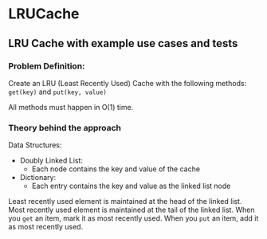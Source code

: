 # LRUCache

## LRU Cache with example use cases and tests

 ### Problem Definition:
 Create an LRU (Least Recently Used) Cache with the following methods:
 `get(key)` and `put(key, value)`

 All methods must happen in O(1) time.

 ### Theory behind the approach

 Data Structures:
 - Doubly Linked List:
     - Each node contains the key and value of the cache
 - Dictionary:
     - Each entry contains the key and value as the linked list node

 Least recently used element is maintained at the head of the linked list.
 Most recently used element is maintained at the tail of the linked list.
 When you `get` an item, mark it as most recently used.
 When you `put` an item, add it as most recently used.
